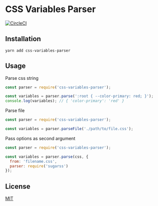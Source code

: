 CSS Variables Parser
====================

[![CircleCI](https://circleci.com/gh/nkt/css-variables-parser.svg?style=shield)](https://circleci.com/gh/nkt/css-variables-parser)

Installation
------------

```
yarn add css-variables-parser
```

Usage
-----

Parse css string

```js
const parser = require('css-variables-parser');

const variables = parser.parse(':root { --color-primary: red; }');
console.log(variables); // { 'color-primary': 'red' }
```

Parse file

```js
const parser = require('css-variables-parser');

const variables = parser.parseFile('./path/to/file.css');
```

Pass options as second argument

```js
const parser = require('css-variables-parser');

const variables = parser.parse(css, {
  from: 'filename.css',
  parser: require('sugarss')
});
```

License
-------
[MIT](LICENSE)
